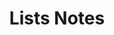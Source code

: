---
toc: false
comments: true
layout: default
title: Lists Notes
type: tangibles
courses: { timebox: {week: 8} }
---